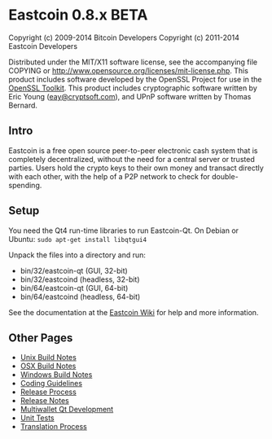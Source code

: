 Eastcoin 0.8.x BETA
====================

Copyright (c) 2009-2014 Bitcoin Developers
Copyright (c) 2011-2014 Eastcoin Developers

Distributed under the MIT/X11 software license, see the accompanying
file COPYING or http://www.opensource.org/licenses/mit-license.php.
This product includes software developed by the OpenSSL Project for use in the [OpenSSL Toolkit](http://www.openssl.org/). This product includes
cryptographic software written by Eric Young ([eay@cryptsoft.com](mailto:eay@cryptsoft.com)), and UPnP software written by Thomas Bernard.


Intro
---------------------
Eastcoin is a free open source peer-to-peer electronic cash system that is
completely decentralized, without the need for a central server or trusted
parties.  Users hold the crypto keys to their own money and transact directly
with each other, with the help of a P2P network to check for double-spending.


Setup
---------------------
You need the Qt4 run-time libraries to run Eastcoin-Qt. On Debian or Ubuntu:
	`sudo apt-get install libqtgui4`

Unpack the files into a directory and run:

- bin/32/eastcoin-qt (GUI, 32-bit)
- bin/32/eastcoind (headless, 32-bit)
- bin/64/eastcoin-qt (GUI, 64-bit)
- bin/64/eastcoind (headless, 64-bit)

See the documentation at the [Eastcoin Wiki](http://eastcoin.info)
for help and more information.


Other Pages
---------------------
- [Unix Build Notes](build-unix.md)
- [OSX Build Notes](build-osx.md)
- [Windows Build Notes](build-msw.md)
- [Coding Guidelines](coding.md)
- [Release Process](release-process.md)
- [Release Notes](release-notes.md)
- [Multiwallet Qt Development](multiwallet-qt.md)
- [Unit Tests](unit-tests.md)
- [Translation Process](translation_process.md)

